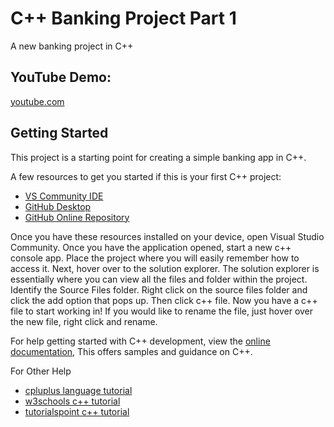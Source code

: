 # C++ Banking Project Part 1

A new banking project in C++

## YouTube Demo:
[youtube.com](https://www.youtube.com/watch?v=yHIjlYuugx8)

## Getting Started

This project is a starting point for creating  a  simple banking app in C++.

A few resources to get you started if this is your first C++ project:

- [VS Community IDE](https://visualstudio.microsoft.com/vs/community/)
- [GitHub Desktop](https://desktop.github.com/)
- [GitHub Online Repository](https://github.com/)

Once you have these resources installed on your device, open Visual Studio Community. 
Once you have the application opened, start a new  c++ console app.
Place the project where you will easily remember  how to access it.
Next, hover over to the solution explorer. The solution explorer
is essentially where you can view all the files and folder within the project. 
Identify the Source Files folder.  Right click on the source files folder  and click the add option
that pops up. Then click c++ file. Now you have a c++ file to start working in!
If you would like to rename the file, just hover over the new file, right click and rename. 

For help getting started with C++ development, view the
[online documentation](https://learn.microsoft.com/en-us/cpp/cpp/cpp-language-reference?view=msvc-170),
This offers samples and guidance on C++.

For Other Help 
- [cpluplus language tutorial](https://cplusplus.com/doc/tutorial/)
- [w3schools c++ tutorial](https://www.w3schools.com/cpp/default.asp)
- [tutorialspoint c++ tutorial](https://www.tutorialspoint.com/cplusplus/index.htm)